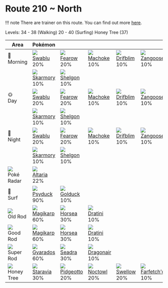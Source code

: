 # Route 210 ~ North

!!! note
    There are trainer on this route. You can find out more [here](/trainer_changes/route_210__north/).

Levels: 34 - 38 (Walking) 20 - 40 (Surfing) Honey Tree (37)

Area                           | Pokémon                           | &nbsp;                            | &nbsp;                            | &nbsp;                            | &nbsp;                            | &nbsp;                            
---                            | ---                               | ---                               | ---                               | ---                               | ---                               | ---                               
🌅<br>Morning                   | ![][333]<br> [Swablu]<br> 20%    | ![][022]<br> [Fearow]<br> 20%    | ![][067]<br> [Machoke]<br> 10%   | ![][426]<br> [Drifblim]<br> 10%  | ![][335]<br> [Zangoose]<br> 10%  | ![][336]<br> [Seviper]<br> 10%   
&nbsp;                         | ![][227]<br> [Skarmory]<br> 10%  | ![][372]<br> [Shelgon]<br> 10%   
🌞<br>Day                       | ![][333]<br> [Swablu]<br> 20%    | ![][022]<br> [Fearow]<br> 20%    | ![][067]<br> [Machoke]<br> 10%   | ![][426]<br> [Drifblim]<br> 10%  | ![][335]<br> [Zangoose]<br> 10%  | ![][336]<br> [Seviper]<br> 10%   
&nbsp;                         | ![][227]<br> [Skarmory]<br> 10%  | ![][372]<br> [Shelgon]<br> 10%   
🌙<br>Night                     | ![][333]<br> [Swablu]<br> 20%    | ![][022]<br> [Fearow]<br> 20%    | ![][067]<br> [Machoke]<br> 10%   | ![][426]<br> [Drifblim]<br> 10%  | ![][335]<br> [Zangoose]<br> 10%  | ![][336]<br> [Seviper]<br> 10%   
&nbsp;                         | ![][227]<br> [Skarmory]<br> 10%  | ![][372]<br> [Shelgon]<br> 10%   
![][poke-radar]<br> Poké Radar | ![][334]<br> [Altaria]<br> 22%   
🌊<br> Surf                     | ![][054]<br> [Psyduck]<br> 90%   | ![][055]<br> [Golduck]<br> 10%   
![][old-rod]<br> Old Rod       | ![][129]<br> [Magikarp]<br> 60%  | ![][116]<br> [Horsea]<br> 30%    | ![][147]<br> [Dratini]<br> 10%   
![][good-rod]<br> Good Rod     | ![][129]<br> [Magikarp]<br> 60%  | ![][116]<br> [Horsea]<br> 30%    | ![][147]<br> [Dratini]<br> 10%   
![][super-rod]<br> Super Rod   | ![][130]<br> [Gyarados]<br> 60%  | ![][117]<br> [Seadra]<br> 30%    | ![][148]<br> [Dragonair]<br> 10% 
![][honey]<br> Honey Tree      | ![][397]<br> [Staravia]<br> 30%  | ![][017]<br> [Pidgeotto]<br> 20% | ![][164]<br> [Noctowl]<br> 20%   | ![][277]<br> [Swellow]<br> 20%   | ![][083]<br> [Farfetch'd]<br> 10%


[Pidgeotto]: /pokemon_changes/017/
[Fearow]: /pokemon_changes/022/
[Psyduck]: /pokemon_changes/054/
[Golduck]: /pokemon_changes/055/
[Machoke]: /pokemon_changes/067/
[Farfetch'd]: /pokemon_changes/083/
[Horsea]: /pokemon_changes/116/
[Seadra]: /pokemon_changes/117/
[Magikarp]: /pokemon_changes/129/
[Gyarados]: /pokemon_changes/130/
[Dratini]: /pokemon_changes/147/
[Dragonair]: /pokemon_changes/148/
[Noctowl]: /pokemon_changes/164/
[Skarmory]: /pokemon_changes/227/
[Swellow]: /pokemon_changes/277/
[Swablu]: /pokemon_changes/333/
[Altaria]: /pokemon_changes/334/
[Zangoose]: /pokemon_changes/335/
[Seviper]: /pokemon_changes/336/
[Shelgon]: /pokemon_changes/372/
[Staravia]: /pokemon_changes/397/
[Drifblim]: /pokemon_changes/426/
[good-rod]: /img/items/good-rod.png
[honey]: /img/items/honey.png
[old-rod]: /img/items/old-rod.png
[poke-radar]: /img/items/poke-radar.png
[super-rod]: /img/items/super-rod.png
[017]: /img/pokemon/017.png
[022]: /img/pokemon/022.png
[054]: /img/pokemon/054.png
[055]: /img/pokemon/055.png
[067]: /img/pokemon/067.png
[083]: /img/pokemon/083.png
[116]: /img/pokemon/116.png
[117]: /img/pokemon/117.png
[129]: /img/pokemon/129.png
[130]: /img/pokemon/130.png
[147]: /img/pokemon/147.png
[148]: /img/pokemon/148.png
[164]: /img/pokemon/164.png
[227]: /img/pokemon/227.png
[277]: /img/pokemon/277.png
[333]: /img/pokemon/333.png
[334]: /img/pokemon/334.png
[335]: /img/pokemon/335.png
[336]: /img/pokemon/336.png
[372]: /img/pokemon/372.png
[397]: /img/pokemon/397.png
[426]: /img/pokemon/426.png
